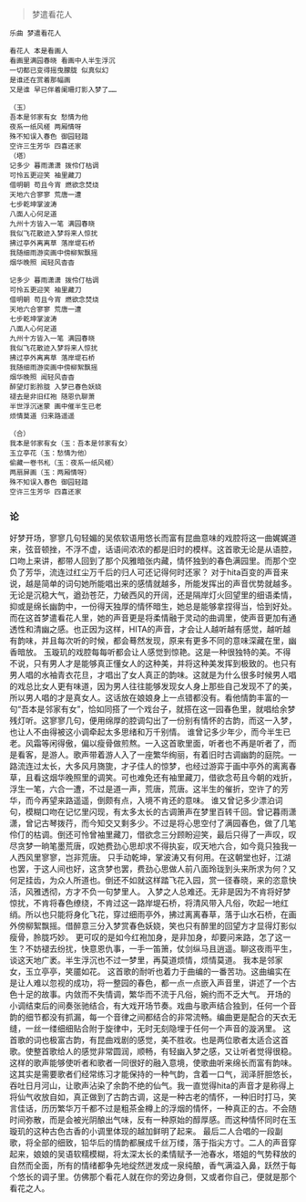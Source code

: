 > 梦遣看花人
	
	乐曲 梦遣看花人
	
	看花人 本是看画人 
	看画里满园春晓 看画中人半生浮沉
	一切都已变得摇曳朦胧 似真似幻
	是谁还在赏着那幅画
	又是谁 早已伴着阑珊灯影入梦了……
	
	（玉）
	吾本是邻家有女 愁情为他
	夜系一纸风槎 两厢情呀
	殊不知误入春色 御园轻踏
	空许三生芳华 四喜还家
	（塔）
	记多少 暮雨潇潇 拨伶仃枯调
	可怜五更迎笑 袖里藏刀
	借明朝 苟且今宵 燃欲念焚烧
	天地六合寥寥 荒唐一遭
	七步乾坤掌波涛
	八面人心何足道
	九州十方皆入一笔 满园春晓
	我似飞花散迹入梦将来人惊扰
	拂过亭外离离草 落岸堤石桥
	我随细雨游奕画中傍柳絮飘摇
	烟华晚照 闻轻风杳杳
	
	记多少 暮雨潇潇 拨伶仃枯调
	可怜五更迎笑 袖里藏刀
	借明朝 苟且今宵 燃欲念焚烧
	天地六合寥寥 荒唐一遭
	七步乾坤掌波涛
	八面人心何足道
	九州十方皆入一笔 满园春晓
	我似飞花散迹入梦将来人惊扰
	拂过亭外离离草 落岸堤石桥
	我随细雨游奕画中傍柳絮飘摇
	烟华晚照 闻轻风杳杳
	醉望灯影朎胧 入梦已春色妖娆
	褪去是非旧红袍 随恩仇聊萧
	半世浮沉迷蒙 画中催半生已老
	烦情莫道 归来路遥遥
	
	（合）
	我本是邻家有女（玉：吾本是邻家有女）
	玉立亭花（玉：愁情为他）
	偷藏一卷书札（玉：夜系一纸风槎）
	两扇屏画（玉：两厢情呀）
	殊不知误入春色 御园轻踏
	空许三生芳华 四喜还家

### 论

好梦开场，寥寥几句轻媚的吴侬软语用悠长而富有昆曲意味的戏腔将这一曲娓娓道来，弦音顿挫，不浮不虚，话语间浓浓的都是旧时的模样。这首歌无论是从语腔，口吻上来讲，都带人回到了那个风雅暗张内藏，情怀独到的春色满园里。而那个空负了芳华，流连过红尘万千后的归人可还记得何时还家？
对于hita百变的声音来说，越是简单的词句她所能唱出来的感情就越多，所能发挥出的声音优势就越多。无论是沉稳大气，遒劲苍茫，力破西风的开阔，还是隔岸灯火回望里的细语柔情，抑或是绵长幽韵中，一份得天独厚的情怀暗生，她总是能够拿捏得当，恰到好处。而在这首梦遣看花人里，她的声音更是将柔情融于灵动的曲调里，使声音更加有通透性和清幽之感。也正因为这样，HITA的声音，才会让人越听越有感觉，越听越有韵味，并且每次听的时候，都会蓦然发现，原来有更多不同的意味深藏在里，幽香暗放。
玉璇玑的戏腔每每听都会让人感觉到惊艳。这是一种很独特的美。不得不说，只有男人才是能够真正懂女人的这种美，并将这种美发挥到极致的。也只有男人唱的水袖青衣花旦，才唱出了女人真正的韵味。这就是为什么很多时候男人唱的戏总比女人更有味道，因为男人往往能够发现女人身上那些自己发现不了的美，所以男人唱的才是真女人。这话放在娘娘身上一点错都没有。看他情韵丰富的一句“吾本是邻家有女”，恰如同搭了一个戏台子，就搭在这一园春色里，就唱给余梦残灯听。这寥寥几句，便用绵厚的腔调勾出了一份别有情怀的古韵，而这一入梦，也让人不由得被这小调牵起太多思绪和万千别情。
谁曾记多少年少，而今半生已老。风霜等闲得傲，偏以瘦骨做煎熬。一入这首歌里面，听者也不再是听者了，而是看客，是游人。歌声带着游人入了一座繁华绚丽，有着旧时古调幽韵的庭院。一路流连过太长，大多风月旖旎，才子佳人的惊梦，也经过游弈于画中亭外的离离春草，且看这烟华晚照里的调笑。可也难免还有袖里藏刀，借欲念苟且今朝的戏折，浮生一笔，六合一遭，不过是道一声，荒唐，荒唐。这半生的催折，空许了的芳华，而今再望来路遥遥，倒颇有点，入境不肯还的意味。
谁又曾记多少漂泊词句，模糊口吻在记忆里闪现，有太多太长的古调箫声在梦里百转千回。曾记暮雨潇潇，曾记古琴拨荇，而今知交又剩多少。不过是将心思空付了满园春色，做了几笔伶仃的枯调。倒还可怜曾袖里藏刀，借欲念三分顾盼迎笑，最后只得了一声叹，叹尽贪梦一晌笔墨荒唐，叹她费劲心思却求不得执妄，叹天地六合，如今竟只独我一人西风里寥寥，岂非荒唐。
只手动乾坤，掌波涛又有何用。在这朝堂也好，江湖也罢，于这人间也好，这贪梦也罢，费劲心思做人前八面玲珑到头来所求为何？又何足挂齿，为众人所道也。倒还不如就这样踏飞花入园，赏一径春晓，来的恣意快活，风雅透彻，方才不负一句梦里人。
入梦之人总难还。无非是因为不肯将好梦惊扰，不肯将春色缭绕，不肯过这一路岸堤石桥，将清风带入凡俗，吹起一地红绡。所以也只能将身化飞花，穿过细雨亭外，拂过离离春草，落于山水石桥，在画外傍柳絮飘摇。借醉意三分入梦赏春色妖娆，笑也只有醉里的回望方才显得灯影似瘦骨，朎胧巧妙。
更可叹的是如今红袍加身，是非加身，却要问来路，怎了这一生？不妨褪去纷扰，快意恩仇事，一手一笛箫，仗剑纵马且逍遥。聊这夜雨平生，谈这天地广袤。半生浮沉也不过一梦里，再莫道烦情，烦情莫道。
我本是邻家女，玉立亭亭，笑靥如花。
这首歌的耐听也着力于曲编的一番苦功。这曲编实在是让人难以忽视的成功，将一整园的春色，都一点一点嵌入声音里，讲述了一个古色十足的故事。内敛而不失情调，繁华而不流于凡俗，婉约而不乏大气。
开场的小调结束后的间奏张驰结合，有大戏开场节奏。戏曲与歌声结合独到，任何一个音韵的细节都没有抓漏，每一个音律之间都结合的非常流畅。编曲更是配合的天衣无缝，一丝一缕细细贴合附于旋律中，无时无刻隐埋于任何一个声音的漩涡里。
这首歌的词也极富古韵，有昆曲戏剧的感觉，美不胜收。也是两位歌者太适合这首歌。使整首歌给人的感觉非常圆润，顺畅，有轻幽入梦之感，又让听者觉得很稳。这样的歌声能够使听者和歌者一同很好的融入意境，使歌曲听来绵长而富有韵味。这其实是需要歌者们经常练习才能保持的一种气韵，含着一口气，润泽肝胆悠长，吞吐日月河山，让歌声沾染了余韵不绝的仙气。我一直觉得hita的声音才是称得上将仙气收放自如，真正做到了古韵古调，这是一种古老的情怀，一种旧时打马，笑言佳话，历历繁华万千都不过是粗茶金樽上的浮烟的情怀，一种真正的古。不会随时间弥散，而是会被光阴酿出气味，反有一种原始的醇厚感。而这种情怀同时在玉璇玑的这种古色古香的小调里体现的越加鲜明了起来。
最后二人合唱的一段副歌，将全部的细致，铅华后的情韵都展成千丝万缕，落于指尖方寸。二人的声音穿起来，娘娘的吴语软糯模糊，将太深太长的柔情赋予一池春水，塔姐的气势释放的自然而全面，所有的情绪都争先地绽然迸发成一泉纯酿，香气满溢入鼻，跃然于每个悠长的调子里。仿佛那个看花人就在你的旁边身侧，又或者你自己，便就是那个看花之人。